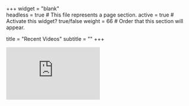 +++
widget = "blank"  
headless = true  # This file represents a page section.
active = true  # Activate this widget? true/false
weight = 66  # Order that this section will appear.

title = "Recent Videos"
subtitle = ""
+++
 
<div style="position: relative; padding-bottom: 56.25%; height: 0; overflow: hidden;">
  <iframe src="https://www.youtube.com/watch?v=2RJtDc5HjDQ" style="position: absolute; top: 0; left: 0; width: 50%; height: 50%; border:0;" allowfullscreen title="YouTube Video"></iframe>
</div>


